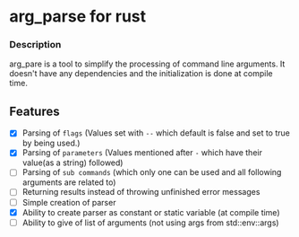 # arg_parse for rust
### Description
arg_pare is a tool to simplify the processing of command line arguments. It doesn't have any dependencies and the initialization is done at compile time.

## Features
- [x] Parsing of `flags` (Values set with `--` which default is false and set to true by being used.)
- [x] Parsing of `parameters` (Values mentioned after `-` which have their value(as a string) followed)
- [ ] Parsing of `sub commands` (which only one can be used and all following arguments are related to)
- [ ] Returning results instead of throwing unfinished error messages
- [ ] Simple creation of parser
- [x] Ability to create parser as constant or static variable (at compile time)
- [ ] Ability to give of list of arguments (not using args from std::env::args)
